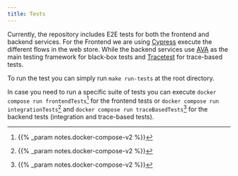 ```yaml
---
title: Tests
---
```


Currently, the repository includes E2E tests for both the frontend and backend
services. For the Frontend we are using [Cypress](https://www.cypress.io/)
execute the different flows in the web store. While the backend services use
[AVA](https://avajs.dev) as the main testing framework for black-box tests and
[Tracetest](https://tracetest.io/) for trace-based tests.

To run the test you can simply run `make run-tests` at the root directory.

In case you need to run a specific suite of tests you can execute
`docker compose run frontendTests`[^1] for the frontend tests or
`docker compose run integrationTests`[^1]
and `docker compose run traceBasedTests`[^1] for the backend tests
(integration and trace-based tests).

[^1]: {{% _param notes.docker-compose-v2 %}}
